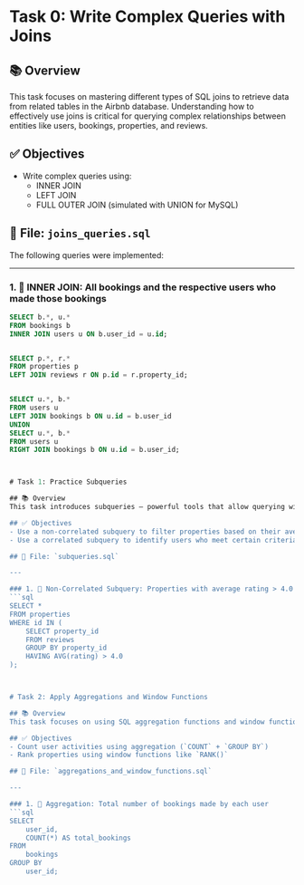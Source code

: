 # Task 0: Write Complex Queries with Joins

## 📚 Overview
This task focuses on mastering different types of SQL joins to retrieve data from related tables in the Airbnb database. Understanding how to effectively use joins is critical for querying complex relationships between entities like users, bookings, properties, and reviews.

## ✅ Objectives
- Write complex queries using:
  - INNER JOIN
  - LEFT JOIN
  - FULL OUTER JOIN (simulated with UNION for MySQL)

## 📂 File: `joins_queries.sql`
The following queries were implemented:

---

### 1. 🔗 INNER JOIN: All bookings and the respective users who made those bookings
```sql
SELECT b.*, u.*
FROM bookings b
INNER JOIN users u ON b.user_id = u.id;


SELECT p.*, r.*
FROM properties p
LEFT JOIN reviews r ON p.id = r.property_id;


SELECT u.*, b.*
FROM users u
LEFT JOIN bookings b ON u.id = b.user_id
UNION
SELECT u.*, b.*
FROM users u
RIGHT JOIN bookings b ON u.id = b.user_id;



# Task 1: Practice Subqueries

## 📚 Overview
This task introduces subqueries — powerful tools that allow querying within queries. You'll practice both non-correlated and correlated subqueries for filtering and analysis.

## ✅ Objectives
- Use a non-correlated subquery to filter properties based on their average review rating.
- Use a correlated subquery to identify users who meet certain criteria based on their related data.

## 📂 File: `subqueries.sql`

---

### 1. 🧠 Non-Correlated Subquery: Properties with average rating > 4.0
```sql
SELECT *
FROM properties
WHERE id IN (
    SELECT property_id
    FROM reviews
    GROUP BY property_id
    HAVING AVG(rating) > 4.0
);



# Task 2: Apply Aggregations and Window Functions

## 📚 Overview
This task focuses on using SQL aggregation functions and window functions to perform analytical operations on the Airbnb dataset. These tools are essential for reporting and deeper data insights.

## ✅ Objectives
- Count user activities using aggregation (`COUNT` + `GROUP BY`)
- Rank properties using window functions like `RANK()`

## 📂 File: `aggregations_and_window_functions.sql`

---

### 1. 🔢 Aggregation: Total number of bookings made by each user
```sql
SELECT 
    user_id,
    COUNT(*) AS total_bookings
FROM 
    bookings
GROUP BY 
    user_id;
